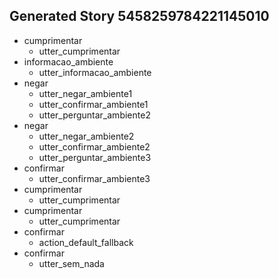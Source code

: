 ## Generated Story 5458259784221145010
* cumprimentar
    - utter_cumprimentar
* informacao_ambiente
    - utter_informacao_ambiente
* negar
    - utter_negar_ambiente1
    - utter_confirmar_ambiente1
    - utter_perguntar_ambiente2
* negar
    - utter_negar_ambiente2
    - utter_confirmar_ambiente2
    - utter_perguntar_ambiente3
* confirmar
    - utter_confirmar_ambiente3
* cumprimentar
    - utter_cumprimentar
* cumprimentar
    - utter_cumprimentar
* confirmar
    - action_default_fallback
* confirmar
    - utter_sem_nada

